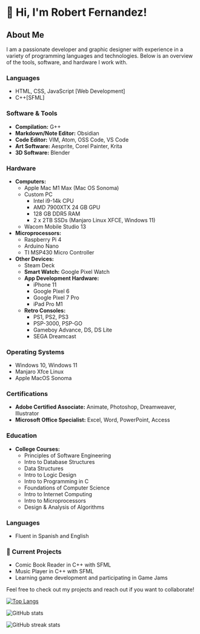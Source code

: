 
# 👋 Hi, I'm Robert Fernandez!

## About Me
I am a passionate developer and graphic designer with experience in a variety of programming languages and technologies. Below is an overview of the tools, software, and hardware I work with.

### Languages
- HTML, CSS, JavaScript [Web Development]
- C++[SFML]
### Software & Tools
- **Compilation:** G++
- **Markdown/Note Editor:** Obsidian
- **Code Editor:** VIM, Atom, OSS Code, VS Code
- **Art Software:** Aesprite, Corel Painter, Krita
- **3D Software:** Blender

### Hardware
- **Computers:**
  - Apple Mac M1 Max (Mac OS Sonoma)
  - Custom PC
    - Intel i9-14k CPU
    - AMD 7900XTX 24 GB GPU
    - 128 GB DDR5 RAM
    - 2 x 2TB SSDs (Manjaro Linux XFCE, Windows 11)
  - Wacom Mobile Studio 13
- **Microprocessors:**
  - Raspberry Pi 4
  - Arduino Nano
  - TI MSP430 Micro Controller
- **Other Devices:**
  - Steam Deck
  - **Smart Watch:** Google Pixel Watch
  - **App Development Hardware:** 
    - iPhone 11
    - Google Pixel 6
    - Google Pixel 7 Pro
    - iPad Pro M1
  - **Retro Consoles:**
    - PS1, PS2, PS3
    - PSP-3000, PSP-GO
    - Gameboy Advance, DS, DS Lite
    - SEGA Dreamcast

### Operating Systems
- Windows 10, Windows 11
- Manjaro Xfce Linux
- Apple MacOS Sonoma

### Certifications
- **Adobe Certified Associate:** Animate, Photoshop, Dreamweaver, Illustrator
- **Microsoft Office Specialist:** Excel, Word, PowerPoint, Access

### Education
- **College Courses:**
  - Principles of Software Engineering
  - Intro to Database Structures
  - Data Structures
  - Intro to Logic Design
  - Intro to Programming in C
  - Foundations of Computer Science
  - Intro to Internet Computing
  - Intro to Microprocessors
  - Design & Analysis of Algorithms

### Languages
- Fluent in Spanish and English

### 🔭 Current Projects
- Comic Book Reader in C++ with SFML
- Music Player in C++ with SFML
- Learning game development and participating in Game Jams

Feel free to check out my projects and reach out if you want to collaborate!

[![Top Langs](https://github-readme-stats.vercel.app/api/top-langs/?username=robfernan)](https://github.com/anuraghazra/github-readme-stats)

![GitHub stats](https://github-readme-stats.vercel.app/api?username=robfernan&show_icons=true)  


![GitHub streak stats](https://streak-stats.demolab.com/?user=robfernan)  

